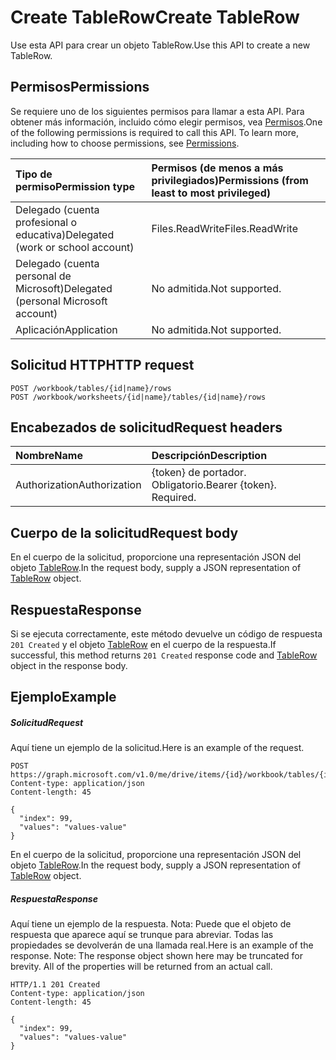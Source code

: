 # <a name="create-tablerow"></a><span data-ttu-id="703a4-101">Create TableRow</span><span class="sxs-lookup"><span data-stu-id="703a4-101">Create TableRow</span></span>

<span data-ttu-id="703a4-102">Use esta API para crear un objeto TableRow.</span><span class="sxs-lookup"><span data-stu-id="703a4-102">Use this API to create a new TableRow.</span></span>
## <a name="permissions"></a><span data-ttu-id="703a4-103">Permisos</span><span class="sxs-lookup"><span data-stu-id="703a4-103">Permissions</span></span>
<span data-ttu-id="703a4-p101">Se requiere uno de los siguientes permisos para llamar a esta API. Para obtener más información, incluido cómo elegir permisos, vea [Permisos](../../../concepts/permissions_reference.md).</span><span class="sxs-lookup"><span data-stu-id="703a4-p101">One of the following permissions is required to call this API. To learn more, including how to choose permissions, see [Permissions](../../../concepts/permissions_reference.md).</span></span>

|<span data-ttu-id="703a4-106">Tipo de permiso</span><span class="sxs-lookup"><span data-stu-id="703a4-106">Permission type</span></span>      | <span data-ttu-id="703a4-107">Permisos (de menos a más privilegiados)</span><span class="sxs-lookup"><span data-stu-id="703a4-107">Permissions (from least to most privileged)</span></span>              |
|:--------------------|:---------------------------------------------------------|
|<span data-ttu-id="703a4-108">Delegado (cuenta profesional o educativa)</span><span class="sxs-lookup"><span data-stu-id="703a4-108">Delegated (work or school account)</span></span> | <span data-ttu-id="703a4-109">Files.ReadWrite</span><span class="sxs-lookup"><span data-stu-id="703a4-109">Files.ReadWrite</span></span>    |
|<span data-ttu-id="703a4-110">Delegado (cuenta personal de Microsoft)</span><span class="sxs-lookup"><span data-stu-id="703a4-110">Delegated (personal Microsoft account)</span></span> | <span data-ttu-id="703a4-111">No admitida.</span><span class="sxs-lookup"><span data-stu-id="703a4-111">Not supported.</span></span>    |
|<span data-ttu-id="703a4-112">Aplicación</span><span class="sxs-lookup"><span data-stu-id="703a4-112">Application</span></span> | <span data-ttu-id="703a4-113">No admitida.</span><span class="sxs-lookup"><span data-stu-id="703a4-113">Not supported.</span></span> |

## <a name="http-request"></a><span data-ttu-id="703a4-114">Solicitud HTTP</span><span class="sxs-lookup"><span data-stu-id="703a4-114">HTTP request</span></span>
<!-- { "blockType": "ignored" } -->
```http
POST /workbook/tables/{id|name}/rows
POST /workbook/worksheets/{id|name}/tables/{id|name}/rows

```
## <a name="request-headers"></a><span data-ttu-id="703a4-115">Encabezados de solicitud</span><span class="sxs-lookup"><span data-stu-id="703a4-115">Request headers</span></span>
| <span data-ttu-id="703a4-116">Nombre</span><span class="sxs-lookup"><span data-stu-id="703a4-116">Name</span></span>       | <span data-ttu-id="703a4-117">Descripción</span><span class="sxs-lookup"><span data-stu-id="703a4-117">Description</span></span>|
|:---------------|:----------|
| <span data-ttu-id="703a4-118">Authorization</span><span class="sxs-lookup"><span data-stu-id="703a4-118">Authorization</span></span>  | <span data-ttu-id="703a4-p102">{token} de portador. Obligatorio.</span><span class="sxs-lookup"><span data-stu-id="703a4-p102">Bearer {token}. Required.</span></span> |

## <a name="request-body"></a><span data-ttu-id="703a4-121">Cuerpo de la solicitud</span><span class="sxs-lookup"><span data-stu-id="703a4-121">Request body</span></span>
<span data-ttu-id="703a4-122">En el cuerpo de la solicitud, proporcione una representación JSON del objeto [TableRow](../resources/tablerow.md).</span><span class="sxs-lookup"><span data-stu-id="703a4-122">In the request body, supply a JSON representation of [TableRow](../resources/tablerow.md) object.</span></span>

## <a name="response"></a><span data-ttu-id="703a4-123">Respuesta</span><span class="sxs-lookup"><span data-stu-id="703a4-123">Response</span></span>

<span data-ttu-id="703a4-124">Si se ejecuta correctamente, este método devuelve un código de respuesta `201 Created` y el objeto [TableRow](../resources/tablerow.md) en el cuerpo de la respuesta.</span><span class="sxs-lookup"><span data-stu-id="703a4-124">If successful, this method returns `201 Created` response code and [TableRow](../resources/tablerow.md) object in the response body.</span></span>

## <a name="example"></a><span data-ttu-id="703a4-125">Ejemplo</span><span class="sxs-lookup"><span data-stu-id="703a4-125">Example</span></span>
##### <a name="request"></a><span data-ttu-id="703a4-126">Solicitud</span><span class="sxs-lookup"><span data-stu-id="703a4-126">Request</span></span>
<span data-ttu-id="703a4-127">Aquí tiene un ejemplo de la solicitud.</span><span class="sxs-lookup"><span data-stu-id="703a4-127">Here is an example of the request.</span></span>
<!-- {
  "blockType": "request",
  "name": "create_tablerow_from_table"
}-->
```http
POST https://graph.microsoft.com/v1.0/me/drive/items/{id}/workbook/tables/{id|name}/rows
Content-type: application/json
Content-length: 45

{
  "index": 99,
  "values": "values-value"
}
```
<span data-ttu-id="703a4-128">En el cuerpo de la solicitud, proporcione una representación JSON del objeto [TableRow](../resources/tablerow.md).</span><span class="sxs-lookup"><span data-stu-id="703a4-128">In the request body, supply a JSON representation of [TableRow](../resources/tablerow.md) object.</span></span>
##### <a name="response"></a><span data-ttu-id="703a4-129">Respuesta</span><span class="sxs-lookup"><span data-stu-id="703a4-129">Response</span></span>
<span data-ttu-id="703a4-p103">Aquí tiene un ejemplo de la respuesta. Nota: Puede que el objeto de respuesta que aparece aquí se trunque para abreviar. Todas las propiedades se devolverán de una llamada real.</span><span class="sxs-lookup"><span data-stu-id="703a4-p103">Here is an example of the response. Note: The response object shown here may be truncated for brevity. All of the properties will be returned from an actual call.</span></span>
<!-- {
  "blockType": "response",
  "truncated": true,
  "@odata.type": "microsoft.graph.tableRow"
} -->
```http
HTTP/1.1 201 Created
Content-type: application/json
Content-length: 45

{
  "index": 99,
  "values": "values-value"
}
```

<!-- uuid: 8fcb5dbc-d5aa-4681-8e31-b001d5168d79
2015-10-25 14:57:30 UTC -->
<!-- {
  "type": "#page.annotation",
  "description": "Create TableRow",
  "keywords": "",
  "section": "documentation",
  "tocPath": ""
}-->